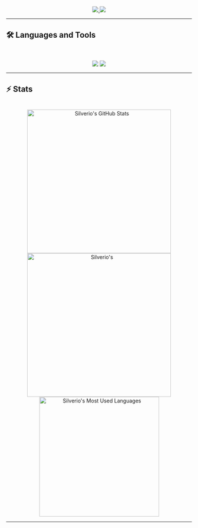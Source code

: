 
<br>

<div align="center">
  <a href="silverio.a.mirao@gmail.com">
    <img src="https://img.shields.io/badge/Gmail-333333?style=for-the-badge&logo=gmail&logoColor=red" />
  </a>
  <a href="https://linkedin.com/in/silverio-a-mirao" target="_blank">
    <img src="https://img.shields.io/badge/LinkedIn-0077B5?style=for-the-badge&logo=linkedin&logoColor=white" target="_blank" />
  </a>
</div>

<hr>

## 🛠️ Languages and Tools

<br>

<p align="center">
  <img src="https://skillicons.dev/icons?i=java,c,python" />
  <img src="https://skillicons.dev/icons?i=html,css,js,git,postman" />
</p>

<hr>

## ⚡️ Stats

<br>

<div align=center>
  <img width=390 src="https://github-readme-stats.vercel.app/api?username=smirao&theme=transparent&count_private=true&show_icons=true&rank_icon=github&locale=en" alt="Silverio's GitHub Stats" />
  <img width=390 src="https://github-readme-streak-stats.herokuapp.com/?user=smirao&theme=transparent&count_private=true&border_radius=10&locale=en" alt="Silverio's" />
  <img width=325 src="https://github-readme-stats.vercel.app/api/top-langs?username=smirao&theme=transparent&layout=donut&hide=css&langs_count=8&border_radius=10&show_icons=true&locale=en" alt="Silverio's Most Used Languages" />
</div>

<hr>
